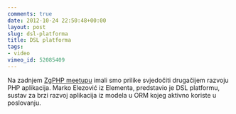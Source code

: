 ```yaml
---
comments: true
date: 2012-10-24 22:50:48+00:00
layout: post
slug: dsl-platforma
title: DSL platforma
tags:
- video
vimeo_id: 52085409
---
```


Na zadnjem [ZgPHP meetupu](http://zgphp.org/2012/10/zgphp-meetup-14-u-nove-ratne-pobjede/) imali smo prilike svjedočiti drugačijem razvoju PHP aplikacija. Marko Elezović iz Elementa, predstavio je DSL platformu, sustav za brzi razvoj aplikacija iz modela u ORM kojeg aktivno koriste u poslovanju.


